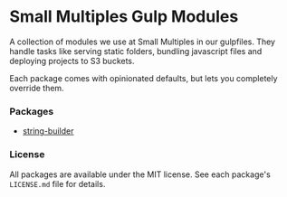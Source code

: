 Small Multiples Gulp Modules
============================

A collection of modules we use at Small Multiples in our gulpfiles. They handle tasks like serving static folders, bundling javascript files and deploying projects to S3 buckets.

Each package comes with opinionated defaults, but lets you completely override them.

### Packages ###

* [string-builder][string builder]

[string builder]: http://smallmultiples.github.io/gulp-modules/stringbuilder

### License ###

All packages are available under the MIT license. See each package's `LICENSE.md` file for details.